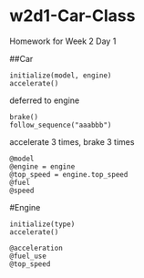 # w2d1-Car-Class
Homework for Week 2 Day 1

##Car
```
initialize(model, engine)
accelerate()
```
deferred to engine
```
brake()
follow_sequence("aaabbb")
```
accelerate 3 times, brake 3 times
```
@model
@engine = engine
@top_speed = engine.top_speed
@fuel
@speed
```
#Engine
```
initialize(type)
accelerate()

@acceleration
@fuel_use
@top_speed
```
